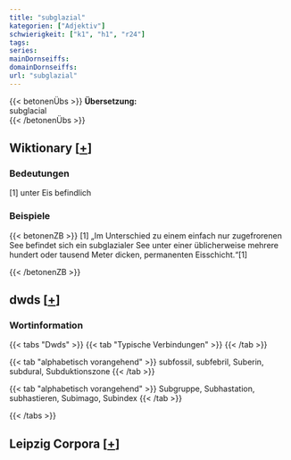 ```yaml
---
title: "subglazial"
kategorien: ["Adjektiv"]
schwierigkeit: ["k1", "h1", "r24"]
tags:
series:
mainDornseiffs:
domainDornseiffs:
url: "subglazial"
---
```


{{< betonenÜbs >}}
**Übersetzung:**  
subglacial  
{{< /betonenÜbs >}}

## Wiktionary [[+](https://de.wiktionary.org/wiki/subglazial)]

### Bedeutungen
[1] unter Eis befindlich  

### Beispiele
{{< betonenZB >}}
[1] „Im Unterschied zu einem einfach nur zugefrorenen See befindet sich ein subglazialer See unter einer üblicherweise mehrere hundert oder tausend Meter dicken, permanenten Eisschicht.“[1]  

{{< /betonenZB >}}


## dwds [[+](https://www.dwds.de/wb/subglazial)]

### Wortinformation
{{< tabs "Dwds" >}}
{{< tab "Typische Verbindungen" >}}
{{< /tab >}}

{{< tab "alphabetisch vorangehend" >}}
subfossil, subfebril, Suberin, subdural, Subduktionszone
{{< /tab >}}

{{< tab "alphabetisch vorangehend" >}}
Subgruppe, Subhastation, subhastieren, Subimago, Subindex
{{< /tab >}}

{{< /tabs >}}

## Leipzig Corpora [[+](https://corpora.uni-leipzig.de/en/res?word=subglazial&corpusId=deu_newscrawl-public_2018)]

